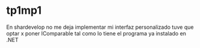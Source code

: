 # tp1mp1
En shardevelop no me deja implementar mi interfaz personalizado tuve que optar x poner IComparable<T> 
tal como lo tiene el programa ya instalado en .NET
